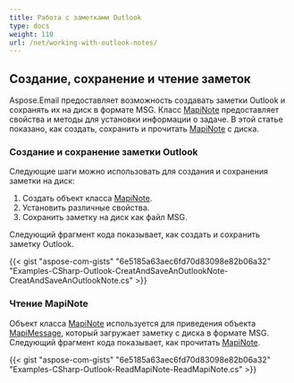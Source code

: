 ```yaml
---
title: Работа с заметками Outlook
type: docs
weight: 110
url: /net/working-with-outlook-notes/
---
```


## **Создание, сохранение и чтение заметок**

Aspose.Email предоставляет возможность создавать заметки Outlook и сохранять их на диск в формате MSG. Класс [MapiNote](https://reference.aspose.com/email/net/aspose.email.mapi/mapinote/) предоставляет свойства и методы для установки информации о задаче. В этой статье показано, как создать, сохранить и прочитать [MapiNote](https://reference.aspose.com/email/net/aspose.email.mapi/mapinote/) с диска.

### **Создание и сохранение заметки Outlook**

Следующие шаги можно использовать для создания и сохранения заметки на диск:

1. Создать объект класса [MapiNote](https://reference.aspose.com/email/net/aspose.email.mapi/mapinote/).
1. Установить различные свойства.
1. Сохранить заметку на диск как файл MSG.

Следующий фрагмент кода показывает, как создать и сохранить заметку Outlook.

{{< gist "aspose-com-gists" "6e5185a63aec6fd70d83098e82b06a32" "Examples-CSharp-Outlook-CreatAndSaveAnOutlookNote-CreatAndSaveAnOutlookNote.cs" >}}

### **Чтение MapiNote**

Объект класса [MapiNote](https://reference.aspose.com/email/net/aspose.email.mapi/mapinote/) используется для приведения объекта [MapiMessage](https://reference.aspose.com/email/net/aspose.email.mapi/mapimessage/), который загружает заметку с диска в формате MSG. Следующий фрагмент кода показывает, как прочитать [MapiNote](https://reference.aspose.com/email/net/aspose.email.mapi/mapinote/).

{{< gist "aspose-com-gists" "6e5185a63aec6fd70d83098e82b06a32" "Examples-CSharp-Outlook-ReadMapiNote-ReadMapiNote.cs" >}}

